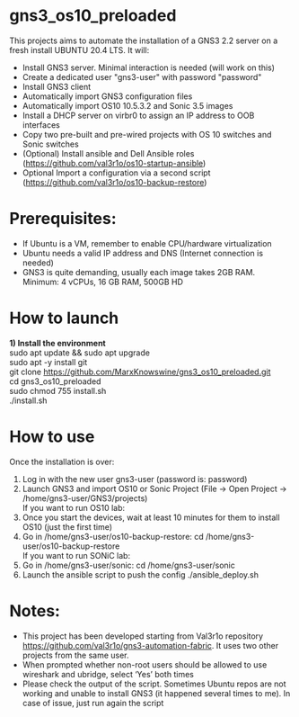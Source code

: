 
# gns3_os10_preloaded

This projects aims to automate the installation of a GNS3 2.2 server on a fresh install UBUNTU 20.4 LTS.
It will:
- Install GNS3 server. Minimal interaction is needed (will work on this)
- Create a dedicated user "gns3-user" with password "password"
- Install GNS3 client
- Automatically import GNS3 configuration files
- Automatically import OS10 10.5.3.2 and Sonic 3.5 images
- Install a DHCP server on virbr0 to assign an IP address to OOB interfaces
- Copy two pre-built and pre-wired projects with OS 10 switches and Sonic switches
- (Optional) Install ansible and Dell Ansible roles (https://github.com/val3r1o/os10-startup-ansible)
- Optional Import a configuration via a second script (https://github.com/val3r1o/os10-backup-restore)

# Prerequisites:
- If Ubuntu is a VM, remember to enable CPU/hardware virtualization
- Ubuntu needs a valid IP address and DNS (Internet connection is needed)
- GNS3 is quite demanding, usually each image takes 2GB RAM. Minimum: 4 vCPUs, 16 GB RAM, 500GB HD

# How to launch
<strong>1) Install the environment</strong></br>
sudo apt update && sudo apt upgrade</br>
sudo apt -y install git</br>
git clone https://github.com/MarxKnowswine/gns3_os10_preloaded.git</br>
cd gns3_os10_preloaded</br>
sudo chmod 755 install.sh</br>
./install.sh</br>

# How to use
Once the installation is over:
1) Log in with the new user gns3-user (password is: password)</br>
2) Launch GNS3 and import OS10 or Sonic Project (File -> Open Project -> /home/gns3-user/GNS3/projects)</br>
If you want to run OS10 lab:</br>
3) Once you start the devices, wait at least 10 minutes for them to install OS10 (just the first time)</br>
4) Go in /home/gns3-user/os10-backup-restore: cd /home/gns3-user/os10-backup-restore</br>
If you want to run SONiC lab:</br>
3) Go in /home/gns3-user/sonic: cd /home/gns3-user/sonic</br>
4) Launch the ansible script to push the config ./ansible_deploy.sh</br>


# Notes:
- This project has been developed starting from Val3r1o repository https://github.com/val3r1o/gns3-automation-fabric. It uses two other projects from the same user.
- When prompted whether non-root users should be allowed to use wireshark and ubridge, select ‘Yes’ both times
- Please check the output of the script. Sometimes Ubuntu repos are not working and unable to install GNS3 (it happened several times to me). In case of issue, just run again the script

